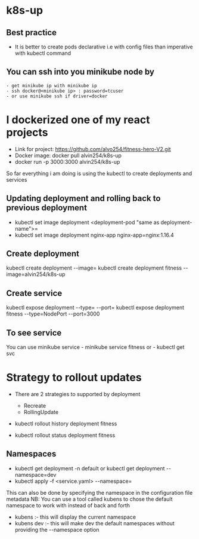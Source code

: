# k8s-up
## Best practice
 - It is better to create pods declarative i.e with config files than imperative with kubectl command
## You can ssh into you minikube node by
    - get minikube ip with minikube ip
    - ssh docker@<minikube ip> : password=tcuser
    - or use minikube ssh if driver=docker 

# I dockerized one of my react projects
 - Link for project: https://github.com/alvo254/fitness-hero-V2.git
 - Docker image: docker pull alvin254/k8s-up
 - docker run -p 3000:3000 alvin254/k8s-up

So far everything i am doing is using the kubectl to create deployments and services

## Updating deployment and rolling back to previous deployment
 - kubectl set image deployment <deploymnent-name> <deployment-pod "same as deployment-name">=<image-to-replace-deployment>
 - kubectl set image deployment nginx-app nginx-app=nginx:1.16.4
 

## Create deployment
kubectl create deployment <name-of-deployment> --image=<image> 
kubectl create deployment fitness --image=alvin254/k8s-up


## Create service
kubectl expose deployment <name-of-deployment> --type=<type-of-service> --port=<port-to-expose>
kubectl expose deployment fitness --type=NodePort --port=3000

## To see service 
You can use minikube service <service-name>
    - minikube service fitness
    or
    - kubectl get svc

# Strategy to rollout updates
 - There are 2 strategies to supported by deployment 
    - Recreate
    - RollingUpdate

 - kubectl rollout history deployment fitness
 - kubectl rollout status deployment fitness

## Namespaces
 - kubectl get deployment -n default or kubectl get deployment --namespace=dev
 - kubectl apply -f <service.yaml> --namespace=<name-of-namespace>

This can also be done by specifying the namespace in the configuration file metadata
NB: You can use a tool called kubens to chose the default namespace to work with instead of back and forth 
 - kubens :- this will display the current namespace
 - kubens dev :- this will make dev the default namespaces without providing the --namespace option